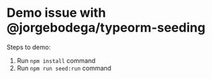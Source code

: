 # Demo issue with @jorgebodega/typeorm-seeding 

Steps to demo:

1. Run `npm install` command
2. Run `npm run seed:run` command
